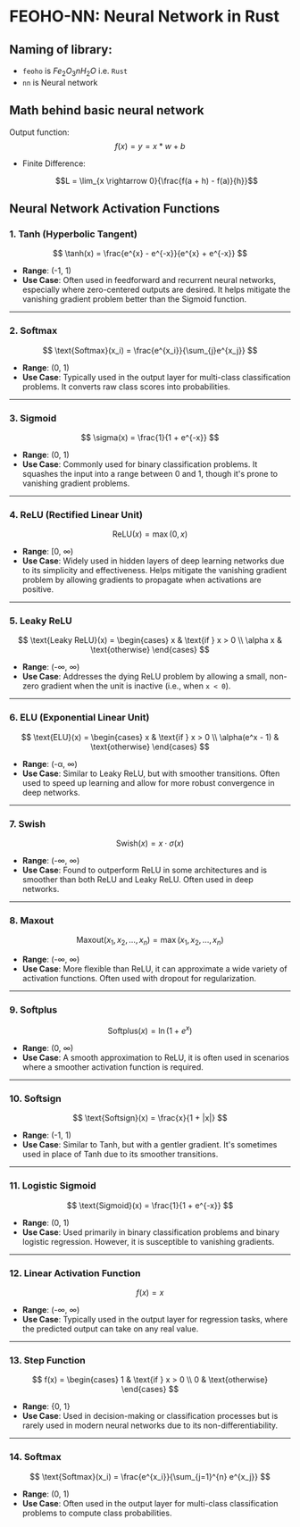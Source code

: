 # FEOHO-NN: Neural Network in Rust

## Naming of library:

- `feoho` is $Fe_2O_3nH_2O$ i.e. `Rust`
- `nn` is Neural network

## Math behind basic neural network

<!--$f(x) = y = x * w + b$-->

Output function:
$$f(x) = y = x * w + b$$

- Finite Difference:
  ```math
  L = \lim_{x \rightarrow 0}{\frac{f(a + h) - f(a)}{h}}
  ```

## Neural Network Activation Functions

### 1. **Tanh (Hyperbolic Tangent)**
$$
\tanh(x) = \frac{e^{x} - e^{-x}}{e^{x} + e^{-x}}
$$
- **Range**: (-1, 1)
- **Use Case**: Often used in feedforward and recurrent neural networks, especially where zero-centered outputs are desired. It helps mitigate the vanishing gradient problem better than the Sigmoid function.

---

### 2. **Softmax**
$$
\text{Softmax}(x_i) = \frac{e^{x_i}}{\sum_{j}e^{x_j}}
$$
- **Range**: (0, 1)
- **Use Case**: Typically used in the output layer for multi-class classification problems. It converts raw class scores into probabilities.

---

### 3. **Sigmoid**
$$
\sigma(x) = \frac{1}{1 + e^{-x}}
$$
- **Range**: (0, 1)
- **Use Case**: Commonly used for binary classification problems. It squashes the input into a range between 0 and 1, though it's prone to vanishing gradient problems.

---

### 4. **ReLU (Rectified Linear Unit)**
$$
\text{ReLU}(x) = \max(0, x)
$$
- **Range**: [0, ∞)
- **Use Case**: Widely used in hidden layers of deep learning networks due to its simplicity and effectiveness. Helps mitigate the vanishing gradient problem by allowing gradients to propagate when activations are positive.

---

### 5. **Leaky ReLU**
$$
\text{Leaky ReLU}(x) = \begin{cases} 
x & \text{if } x > 0 \\
\alpha x & \text{otherwise}
\end{cases}
$$
- **Range**: (-∞, ∞)
- **Use Case**: Addresses the dying ReLU problem by allowing a small, non-zero gradient when the unit is inactive (i.e., when `x < 0`).

---

### 6. **ELU (Exponential Linear Unit)**
$$
\text{ELU}(x) = \begin{cases} 
x & \text{if } x > 0 \\
\alpha(e^x - 1) & \text{otherwise}
\end{cases}
$$
- **Range**: (-α, ∞)
- **Use Case**: Similar to Leaky ReLU, but with smoother transitions. Often used to speed up learning and allow for more robust convergence in deep networks.

---

### 7. **Swish**
$$
\text{Swish}(x) = x \cdot \sigma(x)
$$
- **Range**: (-∞, ∞)
- **Use Case**: Found to outperform ReLU in some architectures and is smoother than both ReLU and Leaky ReLU. Often used in deep networks.

---

### 8. **Maxout**
$$
\text{Maxout}(x_1, x_2, \dots, x_n) = \max(x_1, x_2, \dots, x_n)
$$
- **Range**: (-∞, ∞)
- **Use Case**: More flexible than ReLU, it can approximate a wide variety of activation functions. Often used with dropout for regularization.

---

### 9. **Softplus**
$$
\text{Softplus}(x) = \ln(1 + e^x)
$$
- **Range**: (0, ∞)
- **Use Case**: A smooth approximation to ReLU, it is often used in scenarios where a smoother activation function is required.

---

### 10. **Softsign**
$$
\text{Softsign}(x) = \frac{x}{1 + |x|}
$$
- **Range**: (-1, 1)
- **Use Case**: Similar to Tanh, but with a gentler gradient. It's sometimes used in place of Tanh due to its smoother transitions.

---

### 11. **Logistic Sigmoid**
$$
\text{Sigmoid}(x) = \frac{1}{1 + e^{-x}}
$$
- **Range**: (0, 1)
- **Use Case**: Used primarily in binary classification problems and binary logistic regression. However, it is susceptible to vanishing gradients.

---

### 12. **Linear Activation Function**
$$
f(x) = x
$$
- **Range**: (-∞, ∞)
- **Use Case**: Typically used in the output layer for regression tasks, where the predicted output can take on any real value.

---

### 13. **Step Function**
$$
f(x) = \begin{cases}
1 & \text{if } x > 0 \\
0 & \text{otherwise}
\end{cases}
$$
- **Range**: {0, 1}
- **Use Case**: Used in decision-making or classification processes but is rarely used in modern neural networks due to its non-differentiability.

---

### 14. **Softmax**
$$
\text{Softmax}(x_i) = \frac{e^{x_i}}{\sum_{j=1}^{n} e^{x_j}}
$$
- **Range**: (0, 1)
- **Use Case**: Often used in the output layer for multi-class classification problems to compute class probabilities.

